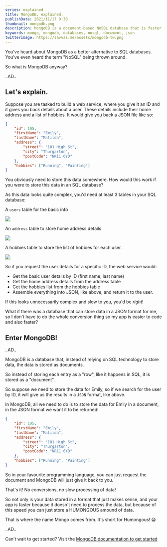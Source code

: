 ```yaml
---
series: explained
title: MongoDB, explained.
publishDate: 2021/11/17 9:30
thumbnail: mongodb.png
description: MongoDB is a document-based NoSQL database that is faster and easier to store data. What is it? Let's explain.
keywords: mongo, mongodb, databases, nosql, document, json
twitterimage: https://savvas.me/assets/mongodb-tw.png
---
```


You've heard about MongoDB as a better alternative to SQL databases. You've even heard the term "NoSQL" being thrown around.

So what is MongoDB anyway?

..AD..

## Let's explain.

Suppose you are tasked to build a web service, where you give it an ID and it gives you back details about a user. These details include their home address and a list of hobbies. It would give you back a JSON file like so:

```json
{
    "id": 105,
    "firstName": "Emily",
    "lastName": "Matilda",
    "address": {
        "street": "101 High St",
        "city": "Thurgarton",
        "postCode": "NR11 6YD"
    },
    "hobbies": ["Running", "Painting"]
}
```

You obviously need to store this data somewhere. How would this work if you were to store this data in an SQL database?

As this data looks quite complex, you'd need at least 3 tables in your SQL database:

A `users` table for the basic info

![](/assets/mongodb-userstable.png)

An `address` table to store home address details

![](/assets/mongodb-addresstable.png)

A hobbies table to store the list of hobbies for each user.

![](/assets/mongodb-hobbiestable.png)


So if you request the user details for a specific ID, the web service would:

* Get the basic user details by ID (first name, last name)
* Get the home address details from the address table
* Get the hobbies list from the hobbies table
* Assemble everything into JSON, like above, and return it to the user.

If this looks unnecessarily complex and slow to you, you'd be *right*!

What if there was a database that can store data in a JSON format for me, so I don't have to do the whole conversion thing so my app is easier to code and also faster?

## Enter MongoDB!

..AD..

MongoDB is a database that, instead of relying on SQL technology to store data, the data is stored as documents. 

So instead of storing each entry as a "row", like it happens in SQL, it is stored as a "document".

So suppose we need to store the data for Emily, so if we search for the user by ID, it will give us the results in a `JSON` format, like above.

In MongoDB, all we need to do is to store the data for Emily in a document, in the JSON format we want it to be returned!

```json
{
    "id": 105,
    "firstName": "Emily",
    "lastName": "Matilda",
    "address": {
        "street": "101 High St",
        "city": "Thurgarton",
        "postCode": "NR11 6YD"
    },
    "hobbies": ["Running", "Painting"]
}
```

So in your favourite programming language, you can just request the document and MongoDB will just give it back to you. 

That's it! No conversions, no slow processing of data!

So not only is your data stored in a format that just makes sense, and your app is faster because it doesn't need to process the data, but because of this speed you can just store a HUMONGOUS amound of data.

That is where the name Mongo comes from. It's short for Humongous! 😀

..AD..

Can't wait to get started? Visit the [MongoDB documentation to get started](https://docs.mongodb.com/manual/tutorial/getting-started/)